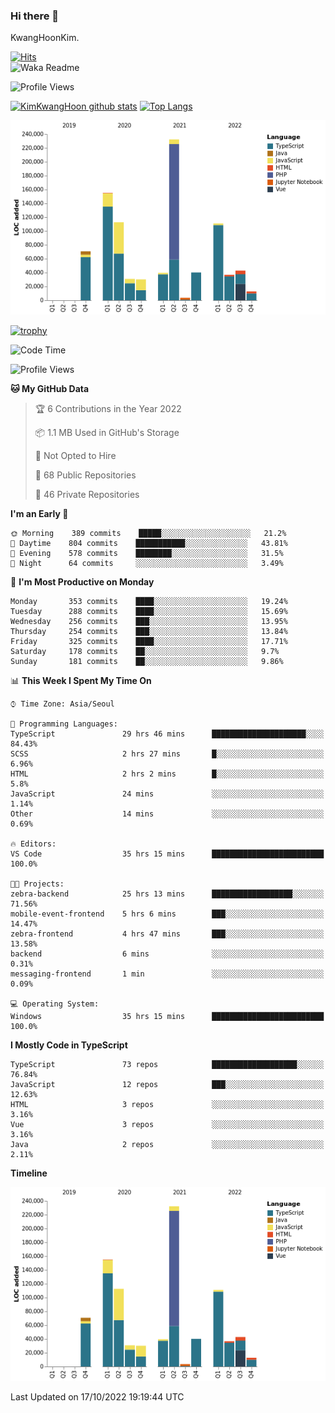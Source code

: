 ### Hi there 👋

KwangHoonKim.

[![Hits](https://hits.seeyoufarm.com/api/count/incr/badge.svg?url=https%3A%2F%2Fgithub.com%2Frhkdgns95)](https://hits.seeyoufarm.com)  
![Waka Readme](https://github.com/rhkdgns95/rhkdgns95/workflows/Waka%20Readme/badge.svg)

![Profile Views](http://img.shields.io/badge/Profile%20Views-0-blue)

[![KimKwangHoon github stats](https://github-readme-stats.vercel.app/api?username=rhkdgns95&show_icons=true)](https://github.com/rhkdgns95/github-readme-stats)   [![Top Langs](https://github-readme-stats.vercel.app/api/top-langs/?username=rhkdgns95&layout=compact)](https://github.com/rhkdgns95/github-readme-stats)   


![Chart not found](https://raw.githubusercontent.com/rhkdgns95/rhkdgns95/master/charts/bar_graph.png) 

[![trophy](https://github-profile-trophy.vercel.app/?username=rhkdgns95)](https://github.com/rhkdgns95/github-profile-trophy)

<!--START_SECTION:waka-->
![Code Time](http://img.shields.io/badge/Code%20Time-3%2C361%20hrs%201%20min-blue)

![Profile Views](http://img.shields.io/badge/Profile%20Views-0-blue)

**🐱 My GitHub Data** 

> 🏆 6 Contributions in the Year 2022
 > 
> 📦 1.1 MB Used in GitHub's Storage 
 > 
> 🚫 Not Opted to Hire
 > 
> 📜 68 Public Repositories 
 > 
> 🔑 46 Private Repositories  
 > 
**I'm an Early 🐤** 

```text
🌞 Morning    389 commits    █████░░░░░░░░░░░░░░░░░░░░   21.2% 
🌆 Daytime    804 commits    ███████████░░░░░░░░░░░░░░   43.81% 
🌃 Evening    578 commits    ████████░░░░░░░░░░░░░░░░░   31.5% 
🌙 Night      64 commits     ░░░░░░░░░░░░░░░░░░░░░░░░░   3.49%

```
📅 **I'm Most Productive on Monday** 

```text
Monday       353 commits    ████░░░░░░░░░░░░░░░░░░░░░   19.24% 
Tuesday      288 commits    ████░░░░░░░░░░░░░░░░░░░░░   15.69% 
Wednesday    256 commits    ███░░░░░░░░░░░░░░░░░░░░░░   13.95% 
Thursday     254 commits    ███░░░░░░░░░░░░░░░░░░░░░░   13.84% 
Friday       325 commits    ████░░░░░░░░░░░░░░░░░░░░░   17.71% 
Saturday     178 commits    ██░░░░░░░░░░░░░░░░░░░░░░░   9.7% 
Sunday       181 commits    ██░░░░░░░░░░░░░░░░░░░░░░░   9.86%

```


📊 **This Week I Spent My Time On** 

```text
⌚︎ Time Zone: Asia/Seoul

💬 Programming Languages: 
TypeScript               29 hrs 46 mins      █████████████████████░░░░   84.43% 
SCSS                     2 hrs 27 mins       █░░░░░░░░░░░░░░░░░░░░░░░░   6.96% 
HTML                     2 hrs 2 mins        █░░░░░░░░░░░░░░░░░░░░░░░░   5.8% 
JavaScript               24 mins             ░░░░░░░░░░░░░░░░░░░░░░░░░   1.14% 
Other                    14 mins             ░░░░░░░░░░░░░░░░░░░░░░░░░   0.69%

🔥 Editors: 
VS Code                  35 hrs 15 mins      █████████████████████████   100.0%

🐱‍💻 Projects: 
zebra-backend            25 hrs 13 mins      ██████████████████░░░░░░░   71.56% 
mobile-event-frontend    5 hrs 6 mins        ███░░░░░░░░░░░░░░░░░░░░░░   14.47% 
zebra-frontend           4 hrs 47 mins       ███░░░░░░░░░░░░░░░░░░░░░░   13.58% 
backend                  6 mins              ░░░░░░░░░░░░░░░░░░░░░░░░░   0.31% 
messaging-frontend       1 min               ░░░░░░░░░░░░░░░░░░░░░░░░░   0.09%

💻 Operating System: 
Windows                  35 hrs 15 mins      █████████████████████████   100.0%

```

**I Mostly Code in TypeScript** 

```text
TypeScript               73 repos            ███████████████████░░░░░░   76.84% 
JavaScript               12 repos            ███░░░░░░░░░░░░░░░░░░░░░░   12.63% 
HTML                     3 repos             ░░░░░░░░░░░░░░░░░░░░░░░░░   3.16% 
Vue                      3 repos             ░░░░░░░░░░░░░░░░░░░░░░░░░   3.16% 
Java                     2 repos             ░░░░░░░░░░░░░░░░░░░░░░░░░   2.11%

```


**Timeline**

![Chart not found](https://raw.githubusercontent.com/rhkdgns95/rhkdgns95/master/charts/bar_graph.png) 


 Last Updated on 17/10/2022 19:19:44 UTC
<!--END_SECTION:waka-->
